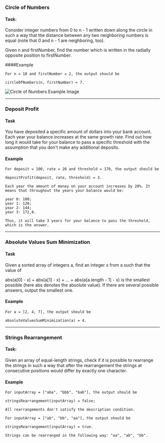 ### Circle of Numbers
#### Task:
Consider integer numbers from 0 to n - 1 written down along the circle in such a way that the distance between any two neighboring numbers is equal (note that 0 and n - 1 are neighboring, too).

Given n and firstNumber, find the number which is written in the radially opposite position to firstNumber.

####Example

```
For n = 10 and firstNumber = 2, the output should be

circleOfNumbers(n, firstNumber) = 7.
```

![Circle of Numbers Example Image](https://codefightsuserpics.s3.amazonaws.com/tasks/circleOfNumbers/img/example.png?_tm=1490625697098)

---

### Deposit Profit
#### Task
You have deposited a specific amount of dollars into your bank account. Each year your balance increases at the same growth rate. Find out how long it would take for your balance to pass a specific threshold with the assumption that you don't make any additional deposits.

#### Example

```
For deposit = 100, rate = 20 and threshold = 170, the output should be

depositProfit(deposit, rate, threshold) = 3.

Each year the amount of money on your account increases by 20%. It means that throughout the years your balance would be:

year 0: 100;
year 1: 120;
year 2: 144;
year 3: 172,8.

Thus, it will take 3 years for your balance to pass the threshold, which is the answer.

```

---

### Absolute Values Sum Minimization
#### Task
Given a sorted array of integers a, find an integer x from a such that the value of

abs(a[0] - x) + abs(a[1] - x) + ... + abs(a[a.length - 1] - x)
is the smallest possible (here abs denotes the absolute value).
If there are several possible answers, output the smallest one.

#### Example
```
For a = [2, 4, 7], the output should be

absoluteValuesSumMinimization(a) = 4.
```

---

### Strings Rearrangement
#### Task:
Given an array of equal-length strings, check if it is possible to rearrange the strings in such a way that after the rearrangement the strings at consecutive positions would differ by exactly one character.

#### Example

```
For inputArray = ["aba", "bbb", "bab"], the output should be

stringsRearrangement(inputArray) = false;

All rearrangements don't satisfy the description condition.

For inputArray = ["ab", "bb", "aa"], the output should be

stringsRearrangement(inputArray) = true.

Strings can be rearranged in the following way: "aa", "ab", "bb".
```
